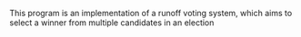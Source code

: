 This program is an implementation of a runoff voting system, which aims to select a winner from multiple candidates in an election
